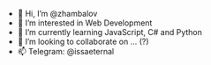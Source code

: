- 👋 Hi, I’m @zhambalov
- 👀 I’m interested in Web Development
- 🌱 I’m currently learning JavaScript, C# and Python
- 💞️ I’m looking to collaborate on ... (?)
- 📫 Telegram: @issaeternal 


<!---
zhambalov/zhambalov is a ✨ special ✨ repository because its `README.md` (this file) appears on your GitHub profile.
You can click the Preview link to take a look at your changes.
--->
